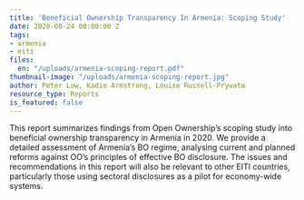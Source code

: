 ```yaml
---
title: 'Beneficial Ownership Transparency In Armenia: Scoping Study'
date: 2020-08-24 00:00:00 Z
tags:
- armenia
- eiti
files:
  en: "/uploads/armenia-scoping-report.pdf"
thumbnail-image: "/uploads/armenia-scoping-report.jpg"
author: Peter Low, Kadie Armstrong, Louise Russell-Prywata
resource_type: Reports
is_featured: false
---
```


This report summarizes findings from Open Ownership’s scoping study into
beneficial ownership transparency in Armenia in 2020. We provide a detailed
assessment of Armenia’s BO regime, analysing current and planned reforms
against OO’s principles of effective BO disclosure. The issues and
recommendations in this report will also be relevant to other EITI countries,
particularly those using sectoral disclosures as a pilot for economy-wide
systems.
